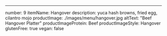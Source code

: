 ---
number: 9
itemName: Hangover
description: yuca hash browns, fried egg, cilantro mojo
productImage: ./images/menu/hangover.jpg
altText: "Beef Hangover Platter"
productImageProtein: Beef
productImageStyle: Hangover
glutenFree: true
vegan: false